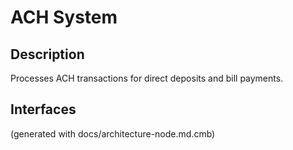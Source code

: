 # ACH System
## Description
Processes ACH transactions for direct deposits and bill payments.


## Interfaces


(generated with docs/architecture-node.md.cmb)
